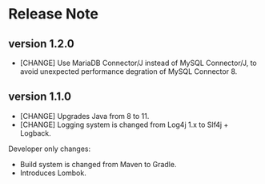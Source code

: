 # Release Note

## version 1.2.0
- [CHANGE] Use MariaDB Connector/J instead of MySQL Connector/J,
  to avoid unexpected performance degration of MySQL Connector 8.

## version 1.1.0
- [CHANGE] Upgrades Java from 8 to 11.
- [CHANGE] Logging system is changed from Log4j 1.x to Slf4j + Logback.

Developer only changes:
- Build system is changed from Maven to Gradle.
- Introduces Lombok.
